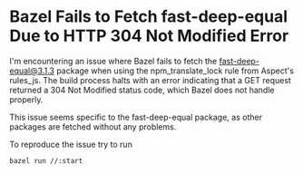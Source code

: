 # Bazel Fails to Fetch fast-deep-equal Due to HTTP 304 Not Modified Error

I'm encountering an issue where Bazel fails to fetch the fast-deep-equal@3.1.3 package when using the npm_translate_lock rule from Aspect's rules_js. The build process halts with an error indicating that a GET request returned a 304 Not Modified status code, which Bazel does not handle properly.

This issue seems specific to the fast-deep-equal package, as other packages are fetched without any problems.

To reproduce the issue try to run

```shell
bazel run //:start
```
